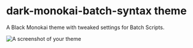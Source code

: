 # dark-monokai-batch-syntax theme

A Black Monokai theme with tweaked settings for Batch Scripts.

![A screenshot of your theme](https://f.cloud.github.com/assets/69169/2289498/4c3cb0ec-a009-11e3-8dbd-077ee11741e5.gif)
